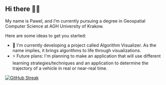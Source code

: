 ## Hi there 👋👋

My name is Pawel, and I’m currently pursuing a degree in Geospatial Computer Science at AGH University of Krakow.

Here are some ideas to get you started:

- 🔭 I'm currently developing a project called Algorithm Visualizer. As the name implies, it brings algorithms to life through visualizations.
- ⚡ Future plans: I'm planning to make an application that will use different learning strategies/techniques and an application to determine the trajectory of a vehicle in real or near-real time.

[![GitHub Streak](https://streak-stats.demolab.com?user=Misieeeek&theme=highcontrast&date_format=j%2Fn%5B%2FY%5D)](https://git.io/streak-stats)
